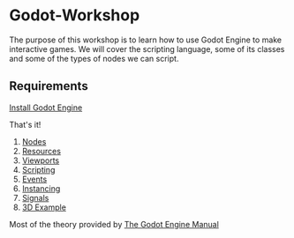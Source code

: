 # Godot-Workshop

The purpose of this workshop is to learn how to use Godot Engine to make interactive games. We will cover the scripting language, some of its classes and some of the types of nodes we can script.

## Requirements

[Install Godot Engine](http://godotengine.org/projects/godot-engine/documents)

That's it!

1. [Nodes](https://github.com/Lexas/Godot-Workshop/blob/master/01-Nodes.md)
2. [Resources](https://github.com/Lexas/Godot-Workshop/blob/master/02-Resources.md)
3. [Viewports](https://github.com/Lexas/Godot-Workshop/blob/master/03-Viewports.md)
4. [Scripting](https://github.com/Lexas/Godot-Workshop/blob/master/04-Scripting.md)
5. [Events](https://github.com/Lexas/Godot-Workshop/blob/master/05-Events.md)
6. [Instancing](https://github.com/Lexas/Godot-Workshop/blob/master/06-Instancing.md)
7. [Signals](https://github.com/Lexas/Godot-Workshop/blob/master/07-Signals.md)
8. [3D Example](https://github.com/Lexas/Godot-Workshop/blob/master/08-3DExample.md)

Most of the theory provided by [The Godot Engine Manual](http://godotengine.org/projects/godot-engine/wiki/Documentation)

